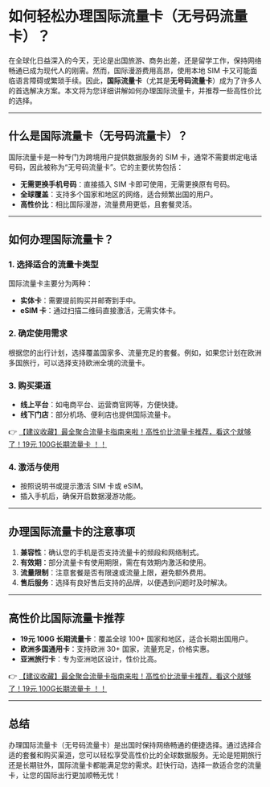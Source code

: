 # 如何轻松办理国际流量卡（无号码流量卡）？

在全球化日益深入的今天，无论是出国旅游、商务出差，还是留学工作，保持网络畅通已成为现代人的刚需。然而，国际漫游费用高昂，使用本地 SIM 卡又可能面临语言障碍或繁琐手续。因此，**国际流量卡**（尤其是**无号码流量卡**）成为了许多人的首选解决方案。本文将为您详细讲解如何办理国际流量卡，并推荐一些高性价比的选择。

---

## 什么是国际流量卡（无号码流量卡）？

国际流量卡是一种专门为跨境用户提供数据服务的 SIM 卡，通常不需要绑定电话号码，因此被称为“无号码流量卡”。它的主要优势包括：

- **无需更换手机号码**：直接插入 SIM 卡即可使用，无需更换原有号码。
- **全球覆盖**：支持多个国家和地区的网络，适合频繁出国的用户。
- **高性价比**：相比国际漫游，流量费用更低，且套餐灵活。

---

## 如何办理国际流量卡？

### 1. 选择适合的流量卡类型
国际流量卡主要分为两种：
- **实体卡**：需要提前购买并邮寄到手中。
- **eSIM 卡**：通过扫描二维码直接激活，无需实体卡。

### 2. 确定使用需求
根据您的出行计划，选择覆盖国家多、流量充足的套餐。例如，如果您计划在欧洲多国旅行，可以选择支持欧洲全境的流量卡。

### 3. 购买渠道
- **线上平台**：如电商平台、运营商官网等，方便快捷。
- **线下门店**：部分机场、便利店也提供国际流量卡。

👉 [【建议收藏】最全聚合流量卡指南来啦！高性价比流量卡推荐，看这个就够了！19元 100G长期流量卡 ！！](https://bit.ly/Liuliangka)

### 4. 激活与使用
- 按照说明书或提示激活 SIM 卡或 eSIM。
- 插入手机后，确保开启数据漫游功能。

---

## 办理国际流量卡的注意事项

1. **兼容性**：确认您的手机是否支持流量卡的频段和网络制式。
2. **有效期**：部分流量卡有使用期限，需在有效期内激活和使用。
3. **流量限制**：注意套餐是否有限速或流量上限，避免额外费用。
4. **售后服务**：选择有良好售后支持的品牌，以便遇到问题时及时解决。

---

## 高性价比国际流量卡推荐

- **19元 100G 长期流量卡**：覆盖全球 100+ 国家和地区，适合长期出国用户。
- **欧洲多国通用卡**：支持欧洲 30+ 国家，流量充足，价格实惠。
- **亚洲旅行卡**：专为亚洲地区设计，性价比高。

👉 [【建议收藏】最全聚合流量卡指南来啦！高性价比流量卡推荐，看这个就够了！19元 100G长期流量卡 ！！](https://bit.ly/Liuliangka)

---

## 总结

办理国际流量卡（无号码流量卡）是出国时保持网络畅通的便捷选择。通过选择合适的套餐和购买渠道，您可以轻松享受高性价比的全球数据服务。无论是短期旅行还是长期驻外，国际流量卡都能满足您的需求。赶快行动，选择一款适合您的流量卡，让您的国际出行更加顺畅无忧！